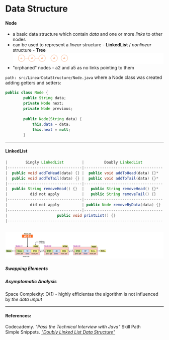 # Data Structure

#### Node
- a basic data structure which contain _data_ and one or more _links_ to other nodes
- can be used to represent a _linear_ structure - **LinkedList** / _nonlinear_ structure - **Tree**  
![alt-фото](https://github.com/e-terven/data_structure/blob/8d5cfef41134791fcdde8b48ea43bc5fad27dc51/images/Screenshot%202023-07-22%20at%2017.18.39.png)  
- "orphaned" nodes - a2 and a5 as no links pointing to them

` path: src/LinearDataStructure/Node.java ` where a Node class was created adding getters and setters:
```java
public class Node {
        public String data;
        private Node next;
        private Node previous;

        public Node(String data) {
            this.data = data;
            this.next = null;
        }
```

----
#### LinkedList

```java
|        Singly LinkedList        |         Doubly LinkedList         | |               ArrayList                |
|---------------------------------|-----------------------------------| |----------------------------------------|
|  public void addToHead(data) {} |  public void addToHead(data) {}*  | |                                        |   
|  public void addToTail(data) {} |  public void addToTail(data) {}*  | |                                        |
|---------------------------------|-----------------------------------| |----------------------------------------|
|  public String removeHead() {}  |   public String removeHead() {}*  | |                                        |
|          did not apply          |   public String removeTail() {}   | |                                        |
|---------------------------------|-----------------------------------| |----------------------------------------| 
|          did not apply          | public Node removeByData(data) {} | |  public String[] removeByData(data) {} |
|---------------------------------|-----------------------------------| |----------------------------------------|
|                      public void printList() {}                     | |       public void printList() {}*      |
|---------------------------------------------------------------------| |----------------------------------------|
```

![alt-image](https://github.com/e-terven/data_structure/blob/7ceab5b7d1f72099725caf9d0bbc2b55bc9b365c/images/Screenshot%202023-07-22%20at%2021.04.23.png)  
----
##### Swapping Elements

##### Asymptomatic Analysis
Space Complexity: O(1) - highly efficientas the algorithm is not influenced by _the data unput_  

----  

#### References:  
Codecademy. _"Pass the Technical Interview with Java"_ Skill Path      
Simple Snippets. _["Doubly Linked List Data Structure"](https://simplesnippets.tech/doubly-linked-list-data-structure-all-operations-c-program-to-implement-doubly-linked-list/)_



